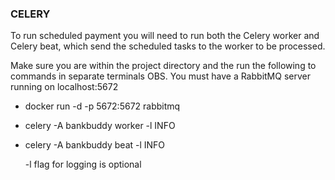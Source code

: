 ### CELERY

To run scheduled payment you will need to run both the Celery worker and Celery beat, which send the scheduled tasks to the worker to be processed.

Make sure you are within the project directory and the run the following to commands in separate terminals
OBS. You must have a RabbitMQ server running on localhost:5672

- docker run -d -p 5672:5672 rabbitmq
- celery -A bankbuddy worker -l INFO
- celery -A bankbuddy beat -l INFO

  -l flag for logging is optional
